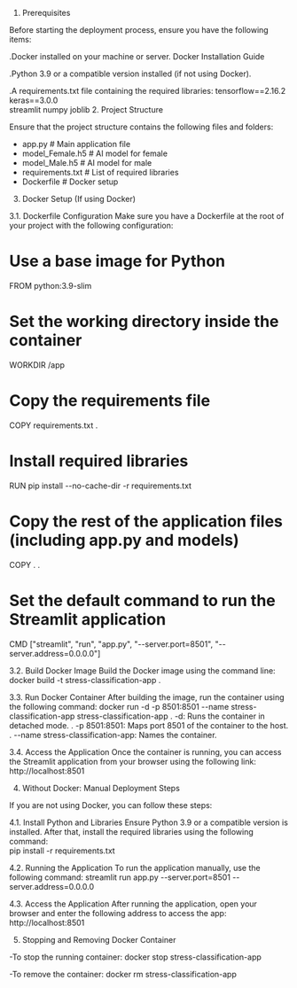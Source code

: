 1. Prerequisites

Before starting the deployment process, ensure you have the following items:

.Docker installed on your machine or server. Docker Installation Guide

.Python 3.9 or a compatible version installed (if not using Docker).

.A requirements.txt file containing the required libraries:
                                              tensorflow==2.16.2
                                              keras==3.0.0  
                                              streamlit
                                              numpy
                                              joblib
2. Project Structure
                                               
Ensure that the project structure contains the following files and folders:
- app.py             # Main application file
- model_Female.h5    # AI model for female
- model_Male.h5      # AI model for male
- requirements.txt   # List of required libraries
- Dockerfile         # Docker setup


3. Docker Setup (If using Docker)
                                               
3.1. Dockerfile Configuration
Make sure you have a Dockerfile at the root of your project with the following configuration: 
# Use a base image for Python
FROM python:3.9-slim

# Set the working directory inside the container
WORKDIR /app

# Copy the requirements file
COPY requirements.txt .

# Install required libraries
RUN pip install --no-cache-dir -r requirements.txt

# Copy the rest of the application files (including app.py and models)
COPY . .

# Set the default command to run the Streamlit application
CMD ["streamlit", "run", "app.py", "--server.port=8501", "--server.address=0.0.0.0"]


3.2. Build Docker Image
Build the Docker image using the command line:
docker build -t stress-classification-app .

3.3. Run Docker Container
After building the image, run the container using the following command:
docker run -d -p 8501:8501 --name stress-classification-app stress-classification-app
                                            .   -d: Runs the container in detached mode.
                                            .   -p 8501:8501: Maps port 8501 of the container to the host.
                                            .   --name stress-classification-app: Names the container.

3.4. Access the Application
Once the container is running, you can access the Streamlit application from your browser using the following link:
 http://localhost:8501


4. Without Docker: Manual Deployment Steps
                                               
If you are not using Docker, you can follow these steps:

4.1. Install Python and Libraries
Ensure Python 3.9 or a compatible version is installed. After that, install the required libraries using the following command:  
pip install -r requirements.txt

4.2. Running the Application
To run the application manually, use the following command:
streamlit run app.py --server.port=8501 --server.address=0.0.0.0

4.3. Access the Application
After running the application, open your browser and enter the following address to access the app:
http://localhost:8501

5. Stopping and Removing Docker Container
                                               
-To stop the running container: 
docker stop stress-classification-app

-To remove the container:
docker rm stress-classification-app
       
